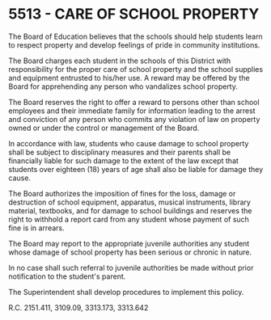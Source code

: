 5513 - CARE OF SCHOOL PROPERTY
==============================

The Board of Education believes that the schools should help students
learn to respect property and develop feelings of pride in community
institutions.

The Board charges each student in the schools of this District with
responsibility for the proper care of school property and the school
supplies and equipment entrusted to his/her use. A reward may be offered
by the Board for apprehending any person who vandalizes school property.

The Board reserves the right to offer a reward to persons other than
school employees and their immediate family for information leading to
the arrest and conviction of any person who commits any violation of law
on property owned or under the control or management of the Board.

In accordance with law, students who cause damage to school property
shall be subject to disciplinary measures and their parents shall be
financially liable for such damage to the extent of the law except that
students over eighteen (18) years of age shall also be liable for damage
they cause.

The Board authorizes the imposition of fines for the loss, damage or
destruction of school equipment, apparatus, musical instruments, library
material, textbooks, and for damage to school buildings and reserves the
right to withhold a report card from any student whose payment of such
fine is in arrears.

The Board may report to the appropriate juvenile authorities any student
whose damage of school property has been serious or chronic in nature.

In no case shall such referral to juvenile authorities be made without
prior notification to the student's parent.

The Superintendent shall develop procedures to implement this policy.

R.C. 2151.411, 3109.09, 3313.173, 3313.642
